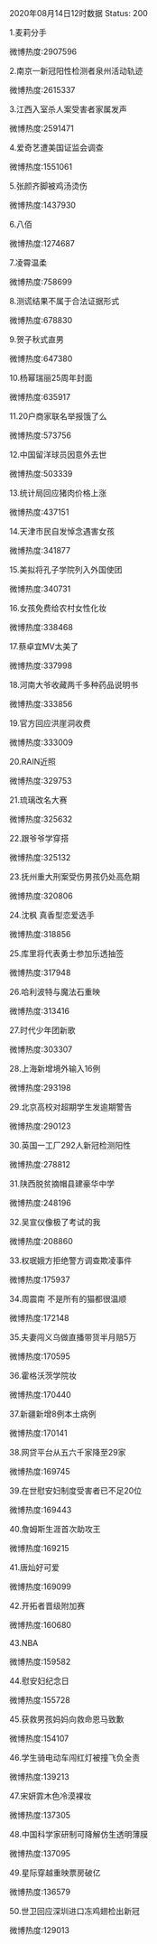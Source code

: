 2020年08月14日12时数据
Status: 200

1.麦莉分手

微博热度:2907596

2.南京一新冠阳性检测者泉州活动轨迹

微博热度:2615337

3.江西入室杀人案受害者家属发声

微博热度:2591471

4.爱奇艺遭美国证监会调查

微博热度:1551061

5.张颜齐脚被鸡汤烫伤

微博热度:1437930

6.八佰

微博热度:1274687

7.凌霄温柔

微博热度:758699

8.测谎结果不属于合法证据形式

微博热度:678830

9.贺子秋式直男

微博热度:647380

10.杨幂瑞丽25周年封面

微博热度:635917

11.20户商家联名举报饿了么

微博热度:573756

12.中国留洋球员因意外去世

微博热度:503339

13.统计局回应猪肉价格上涨

微博热度:437151

14.天津市民自发悼念遇害女孩

微博热度:341877

15.美拟将孔子学院列入外国使团

微博热度:340731

16.女孩免费给农村女性化妆

微博热度:338468

17.蔡卓宜MV太美了

微博热度:337998

18.河南大爷收藏两千多种药品说明书

微博热度:333856

19.官方回应洪崖洞收费

微博热度:333009

20.RAIN近照

微博热度:329753

21.琉璃改名大赛

微博热度:325632

22.跟爷爷学穿搭

微博热度:325132

23.抚州重大刑案受伤男孩仍处高危期

微博热度:320806

24.沈枫 真香型恋爱选手

微博热度:318856

25.库里将代表勇士参加乐透抽签

微博热度:317948

26.哈利波特与魔法石重映

微博热度:313416

27.时代少年团新歌

微博热度:303307

28.上海新增境外输入16例

微博热度:293198

29.北京高校对超期学生发逾期警告

微博热度:290123

30.英国一工厂292人新冠检测阳性

微博热度:278812

31.陕西脱贫摘帽县建豪华中学

微博热度:248196

32.吴宣仪像极了考试的我

微博热度:208860

33.权珉娥方拒绝警方调查欺凌事件

微博热度:175937

34.周震南 不是所有的猫都很温顺

微博热度:172148

35.夫妻闯义乌做直播带货半月赔5万

微博热度:170595

36.霍格沃茨学院妆

微博热度:170440

37.新疆新增8例本土病例

微博热度:170141

38.网贷平台从五六千家降至29家

微博热度:169745

39.在世慰安妇制度受害者已不足20位

微博热度:169443

40.詹姆斯生涯首次助攻王

微博热度:169215

41.唐灿好可爱

微博热度:169099

42.开拓者晋级附加赛

微博热度:160680

43.NBA

微博热度:159582

44.慰安妇纪念日

微博热度:155728

45.获救男孩妈妈向救命恩马致歉

微博热度:154107

46.学生骑电动车闯红灯被撞飞负全责

微博热度:139213

47.宋妍霏木色冷漠裸妆

微博热度:137305

48.中国科学家研制可降解仿生透明薄膜

微博热度:137095

49.星际穿越重映票房破亿

微博热度:136579

50.世卫回应深圳进口冻鸡翅检出新冠

微博热度:129013

